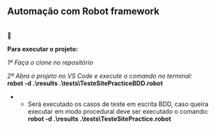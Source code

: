 ## Automação com Robot framework 
<br>
🚀

**Para executar o projeto:**

*1º Faça o clone no repositório* <br>

*2º Abra o projeto no VS Code e execute o comando no terminal:*<br>
 **robot -d .\results .\tests\TesteSitePracticeBDD.robot**<br>
* - Será executado os casos de teste em escrita BDD, caso queira executar em modo procedural deve ser executado o comando: <br> 
     **robot -d .\results .\tests\TesteSitePractice.robot**

